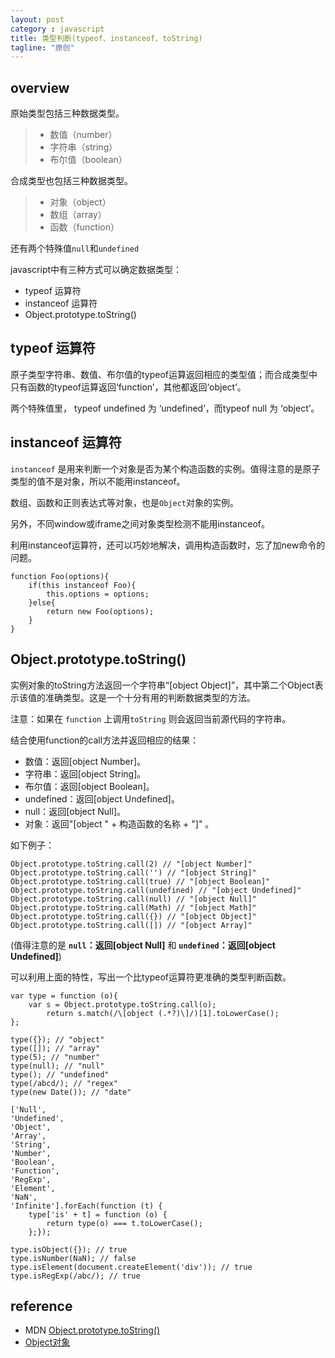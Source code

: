 ```yaml
---
layout: post
category : javascript
title: 类型判断(typeof、instanceof、toString)
tagline: "原创"
---
```



## overview

原始类型包括三种数据类型。

> - 数值（number）
> - 字符串（string）
> - 布尔值（boolean）

合成类型也包括三种数据类型。

> - 对象（object）
> - 数组（array）
> - 函数（function）

还有两个特殊值`null`和`undefined`

javascript中有三种方式可以确定数据类型： 
 
 - typeof 运算符 
 - instanceof 运算符
 - Object.prototype.toString()

## typeof 运算符 

原子类型字符串、数值、布尔值的typeof运算返回相应的类型值；而合成类型中只有函数的typeof运算返回‘function’，其他都返回‘object’。

两个特殊值里， typeof undefined 为 ‘undefined’，而typeof null 为 ‘object’。

## instanceof 运算符

`instanceof` 是用来判断一个对象是否为某个构造函数的实例。值得注意的是原子类型的值不是对象，所以不能用instanceof。

数组、函数和正则表达式等对象，也是`Object`对象的实例。

另外，不同window或iframe之间对象类型检测不能用instanceof。

利用instanceof运算符，还可以巧妙地解决，调用构造函数时，忘了加new命令的问题。

	function Foo(options){
		if(this instanceof Foo){
			this.options = options;
		}else{
			return new Foo(options);
		}
	}

## Object.prototype.toString()

实例对象的toString方法返回一个字符串“[object Object]”，其中第二个Object表示该值的准确类型。这是一个十分有用的判断数据类型的方法。

注意：如果在 `function` 上调用`toString` 则会返回当前源代码的字符串。

结合使用function的call方法并返回相应的结果：

- 数值：返回[object Number]。
- 字符串：返回[object String]。
- 布尔值：返回[object Boolean]。
- undefined：返回[object Undefined]。
- null：返回[object Null]。
- 对象：返回"[object " + 构造函数的名称 + "]" 。

如下例子：

	Object.prototype.toString.call(2) // "[object Number]"
	Object.prototype.toString.call('') // "[object String]"
	Object.prototype.toString.call(true) // "[object Boolean]"
	Object.prototype.toString.call(undefined) // "[object Undefined]"
	Object.prototype.toString.call(null) // "[object Null]"
	Object.prototype.toString.call(Math) // "[object Math]"
	Object.prototype.toString.call({}) // "[object Object]"
	Object.prototype.toString.call([]) // "[object Array]"

(值得注意的是 **`null`：返回[object Null]** 和 **`undefined`：返回[object Undefined]**)

可以利用上面的特性，写出一个比typeof运算符更准确的类型判断函数。

	var type = function (o){
	    var s = Object.prototype.toString.call(o);
	        return s.match(/\[object (.*?)\]/)[1].toLowerCase();
	};

	type({}); // "object"
	type([]); // "array"
	type(5); // "number"
	type(null); // "null"
	type(); // "undefined"
	type(/abcd/); // "regex"
	type(new Date()); // "date"

	['Null',
	'Undefined',
	'Object',
	'Array',
	'String',
	'Number',
	'Boolean',
	'Function',
	'RegExp',
	'Element',
	'NaN',
	'Infinite'].forEach(function (t) {
	    type['is' + t] = function (o) {
	        return type(o) === t.toLowerCase();
	    };});

	type.isObject({}); // true
	type.isNumber(NaN); // false
	type.isElement(document.createElement('div')); // true
	type.isRegExp(/abc/); // true


## reference

- MDN [Object.prototype.toString()](https://developer.mozilla.org/en-US/docs/Web/JavaScript/Reference/Global_Objects/Object/toString)
- [Object对象](http://javascript.ruanyifeng.com/stdlib/object.html#toc8)
